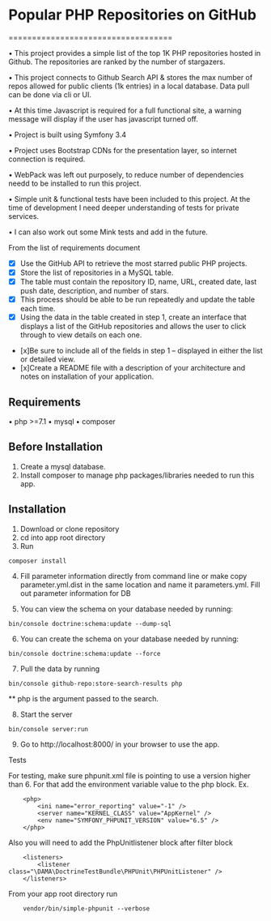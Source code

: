 # Popular PHP Repositories on GitHub
===================================

• This project provides a simple list of the top 1K PHP repositories hosted in Github. The repositories are ranked by the number of stargazers.

• This project connects to Github Search API & stores the max number of repos allowed for public clients (1k entries) in a local database. Data pull can be done via cli or UI.

• At this time Javascript is required for a full functional site, a warning message will display if the user has javascript turned off.

• Project is built using Symfony 3.4 

• Project uses Bootstrap CDNs for the presentation layer, so internet connection is required.

• WebPack was left out purposely, to reduce number of dependencies needd to be installed to run this project.

• Simple unit & functional tests have been included to this project. At the time of development I need deeper understanding of tests for private services. 

• I can also work out some Mink tests and add in the future.


From the list of requirements document

- [x] Use the GitHub API to retrieve the most starred public PHP projects.
- [x] Store the list of repositories in a MySQL table.
- [x] The table must contain the repository ID, name, URL, created date, last push date, description, and number of stars. 
- [x] This process should be able to be run repeatedly and update the table each time.
- [x] Using the data in the table created in step 1, create an interface that displays a list of the GitHub repositories and allows the user to click through to view details on each one. 
- [x]Be sure to include all of the fields in step 1 – displayed in either the list or detailed view.
- [x]Create a README file with a description of your architecture and notes on installation of your application.


## Requirements

• php >=7.1
• mysql
• composer


## Before Installation 


1. Create a mysql database.
2. Install composer to manage php packages/libraries needed to run this app.


## Installation


1. Download or clone repository
2. cd into app root directory 
3. Run 

```
composer install
```

4. Fill parameter information directly from command line or make copy parameter.yml.dist in the same location and name it parameters.yml. Fill out parameter information for DB

5. You can view the schema on your database needed by running:


```
bin/console doctrine:schema:update --dump-sql
```

6. You can create the schema on your database needed by running:

```
bin/console doctrine:schema:update --force
```

7. Pull the data by running

```
bin/console github-repo:store-search-results php
```
** php is the argument passed to the search.


8. Start the server

```
bin/console server:run
```


9. Go to http://localhost:8000/ in your browser to use the app.



Tests

For testing, make sure phpunit.xml file is pointing to use a version higher than 6.
For that add the environment variable value to the php block.
Ex.

```
    <php>
        <ini name="error_reporting" value="-1" />
        <server name="KERNEL_CLASS" value="AppKernel" />
        <env name="SYMFONY_PHPUNIT_VERSION" value="6.5" />
    </php>
```

Also you will need to add the PhpUnitlistener block after filter block

```
    <listeners>
        <listener class="\DAMA\DoctrineTestBundle\PHPUnit\PHPUnitListener" />
    </listeners>
```


From your app root directory run

```
    vendor/bin/simple-phpunit --verbose
```
